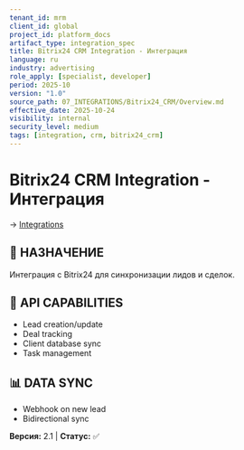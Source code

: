 ```yaml
---
tenant_id: mrm
client_id: global
project_id: platform_docs
artifact_type: integration_spec
title: Bitrix24 CRM Integration - Интеграция
language: ru
industry: advertising
role_apply: [specialist, developer]
period: 2025-10
version: "1.0"
source_path: 07_INTEGRATIONS/Bitrix24_CRM/Overview.md
effective_date: 2025-10-24
visibility: internal
security_level: medium
tags: [integration, crm, bitrix24_crm]
---
```


# Bitrix24 CRM Integration - Интеграция

→ [Integrations](../_README.md)

## 🎯 НАЗНАЧЕНИЕ
Интеграция с Bitrix24 для синхронизации лидов и сделок.

## 🔗 API CAPABILITIES
- Lead creation/update
- Deal tracking
- Client database sync
- Task management

## 📊 DATA SYNC
- Webhook on new lead
- Bidirectional sync

**Версия:** 2.1 | **Статус:** ✅


